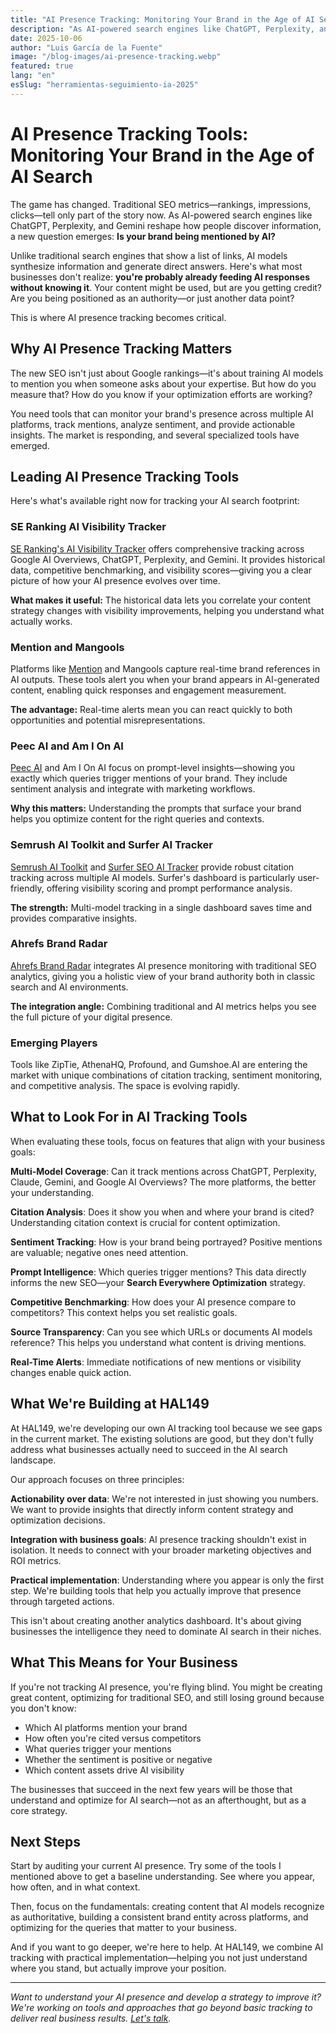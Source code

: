 ```yaml
---
title: "AI Presence Tracking: Monitoring Your Brand in the Age of AI Search"
description: "As AI-powered search engines like ChatGPT, Perplexity, and Gemini reshape how people discover information, tracking your brand's presence in AI responses becomes essential."
date: 2025-10-06
author: "Luis García de la Fuente"
image: "/blog-images/ai-presence-tracking.webp"
featured: true
lang: "en"
esSlug: "herramientas-seguimiento-ia-2025"
---
```


# AI Presence Tracking Tools: Monitoring Your Brand in the Age of AI Search

The game has changed. Traditional SEO metrics—rankings, impressions, clicks—tell only part of the story now. As AI-powered search engines like ChatGPT, Perplexity, and Gemini reshape how people discover information, a new question emerges: **Is your brand being mentioned by AI?**

Unlike traditional search engines that show a list of links, AI models synthesize information and generate direct answers. Here's what most businesses don't realize: **you're probably already feeding AI responses without knowing it**. Your content might be used, but are you getting credit? Are you being positioned as an authority—or just another data point?

This is where AI presence tracking becomes critical.

## Why AI Presence Tracking Matters

The new SEO isn't just about Google rankings—it's about training AI models to mention you when someone asks about your expertise. But how do you measure that? How do you know if your optimization efforts are working?

You need tools that can monitor your brand's presence across multiple AI platforms, track mentions, analyze sentiment, and provide actionable insights. The market is responding, and several specialized tools have emerged.

## Leading AI Presence Tracking Tools

Here's what's available right now for tracking your AI search footprint:

### SE Ranking AI Visibility Tracker

<a href="https://seranking.com/ai-visibility-tracker.html" target="_blank" rel="nofollow">SE Ranking's AI Visibility Tracker</a> offers comprehensive tracking across Google AI Overviews, ChatGPT, Perplexity, and Gemini. It provides historical data, competitive benchmarking, and visibility scores—giving you a clear picture of how your AI presence evolves over time.

**What makes it useful:** The historical data lets you correlate your content strategy changes with visibility improvements, helping you understand what actually works.

### Mention and Mangools

Platforms like <a href="https://www.mentionlytics.com/blog/ai-search-optimization/" target="_blank" rel="nofollow">Mention</a> and Mangools capture real-time brand references in AI outputs. These tools alert you when your brand appears in AI-generated content, enabling quick responses and engagement measurement.

**The advantage:** Real-time alerts mean you can react quickly to both opportunities and potential misrepresentations.

### Peec AI and Am I On AI

<a href="https://peec.ai" target="_blank" rel="nofollow">Peec AI</a> and Am I On AI focus on prompt-level insights—showing you exactly which queries trigger mentions of your brand. They include sentiment analysis and integrate with marketing workflows.

**Why this matters:** Understanding the prompts that surface your brand helps you optimize content for the right queries and contexts.

### Semrush AI Toolkit and Surfer AI Tracker

<a href="https://www.seo.com/ai/best-ai-visibility-tools/" target="_blank" rel="nofollow">Semrush AI Toolkit</a> and <a href="https://surferseo.com/updates/ai-tracker/" target="_blank" rel="nofollow">Surfer SEO AI Tracker</a> provide robust citation tracking across multiple AI models. Surfer's dashboard is particularly user-friendly, offering visibility scoring and prompt performance analysis.

**The strength:** Multi-model tracking in a single dashboard saves time and provides comparative insights.

### Ahrefs Brand Radar

<a href="https://www.rankability.com/blog/best-ai-search-visibility-tracking-tools/" target="_blank" rel="nofollow">Ahrefs Brand Radar</a> integrates AI presence monitoring with traditional SEO analytics, giving you a holistic view of your brand authority both in classic search and AI environments.

**The integration angle:** Combining traditional and AI metrics helps you see the full picture of your digital presence.

### Emerging Players

Tools like ZipTie, AthenaHQ, Profound, and Gumshoe.AI are entering the market with unique combinations of citation tracking, sentiment monitoring, and competitive analysis. The space is evolving rapidly.

## What to Look For in AI Tracking Tools

When evaluating these tools, focus on features that align with your business goals:

**Multi-Model Coverage**: Can it track mentions across ChatGPT, Perplexity, Claude, Gemini, and Google AI Overviews? The more platforms, the better your understanding.

**Citation Analysis**: Does it show you when and where your brand is cited? Understanding citation context is crucial for content optimization.

**Sentiment Tracking**: How is your brand being portrayed? Positive mentions are valuable; negative ones need attention.

**Prompt Intelligence**: Which queries trigger mentions? This data directly informs the new SEO—your **Search Everywhere Optimization** strategy.

**Competitive Benchmarking**: How does your AI presence compare to competitors? This context helps you set realistic goals.

**Source Transparency**: Can you see which URLs or documents AI models reference? This helps you understand what content is driving mentions.

**Real-Time Alerts**: Immediate notifications of new mentions or visibility changes enable quick action.

## What We're Building at HAL149

At HAL149, we're developing our own AI tracking tool because we see gaps in the current market. The existing solutions are good, but they don't fully address what businesses actually need to succeed in the AI search landscape.

Our approach focuses on three principles:

**Actionability over data**: We're not interested in just showing you numbers. We want to provide insights that directly inform content strategy and optimization decisions.

**Integration with business goals**: AI presence tracking shouldn't exist in isolation. It needs to connect with your broader marketing objectives and ROI metrics.

**Practical implementation**: Understanding where you appear is only the first step. We're building tools that help you actually improve that presence through targeted actions.

This isn't about creating another analytics dashboard. It's about giving businesses the intelligence they need to dominate AI search in their niches.

 

## What This Means for Your Business

If you're not tracking AI presence, you're flying blind. You might be creating great content, optimizing for traditional SEO, and still losing ground because you don't know:

- Which AI platforms mention your brand
- How often you're cited versus competitors
- What queries trigger your mentions
- Whether the sentiment is positive or negative
- Which content assets drive AI visibility

The businesses that succeed in the next few years will be those that understand and optimize for AI search—not as an afterthought, but as a core strategy.

## Next Steps

Start by auditing your current AI presence. Try some of the tools I mentioned above to get a baseline understanding. See where you appear, how often, and in what context.

Then, focus on the fundamentals: creating content that AI models recognize as authoritative, building a consistent brand entity across platforms, and optimizing for the queries that matter to your business.

And if you want to go deeper, we're here to help. At HAL149, we combine AI tracking with practical implementation—helping you not just understand where you stand, but actually improve your position.

---

*Want to understand your AI presence and develop a strategy to improve it? We're working on tools and approaches that go beyond basic tracking to deliver real business results. <a href="#" onclick="demo.showModal(); return false;">Let's talk</a>.*
